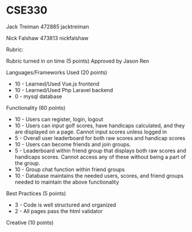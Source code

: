 # CSE330
Jack Treiman 472885 jacktreiman

Nick Falshaw 473813 nickfalshaw


Rubric:

Rubric turned in on time (5 points)
Approved by Jason Ren

Languages/Frameworks Used (20 points)

- 10 - Learned/Used Vue.js frontend
- 10 - Learned/Used Php Laravel backend
- 0 - mysql database

Functionality (60 points)

- 10 - Users can register, login, logout
- 10 - Users can input golf scores, have handicaps calculated, and they are displayed on a page. Cannot input scores unless logged in
- 5 - Overall user leaderboard for both raw scores and handicap scores
- 10 - Users can become friends and join groups.
- 5 - Leaderboard within friend group that displays both raw scores and handicaps scores. Cannot access any of these without being a part of the group.
- 10 - Group chat function within friend groups
- 10 - Database maintains the needed users, scores, and friend groups needed to maintain the above functionality

Best Practices (5 points)

- 3 - Code is well structured and organized
- 2 - All pages pass the html validator

Creative (10 points)

